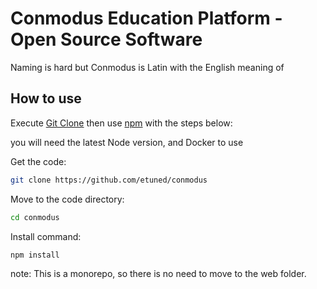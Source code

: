 # Conmodus Education Platform - Open Source Software

Naming is hard but Conmodus is Latin with the English meaning of  

## How to use

Execute [Git Clone](https://github.com/etuned/conmodus) then use [npm](https://docs.npmjs.com/) with the steps below:

you will need the latest Node version, and Docker to use

Get the code:
```bash
git clone https://github.com/etuned/conmodus
```

Move to the code directory:
```bash
cd conmodus
```

Install command:
```bash
npm install
```



note: This is a monorepo, so there is no need to move to the web folder.
